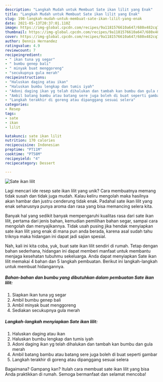 ```yaml
---
description: "Langkah Mudah untuk Membuat Sate ikan lilit yang Enak"
title: "Langkah Mudah untuk Membuat Sate ikan lilit yang Enak"
slug: 198-langkah-mudah-untuk-membuat-sate-ikan-lilit-yang-enak
date: 2021-05-13T20:37:01.110Z
image: https://img-global.cpcdn.com/recipes/9a1181576610a647/680x482cq70/sate-ikan-lilit-foto-resep-utama.jpg
thumbnail: https://img-global.cpcdn.com/recipes/9a1181576610a647/680x482cq70/sate-ikan-lilit-foto-resep-utama.jpg
cover: https://img-global.cpcdn.com/recipes/9a1181576610a647/680x482cq70/sate-ikan-lilit-foto-resep-utama.jpg
author: Dennis Hernandez
ratingvalue: 4.9
reviewcount: 7
recipeingredient:
- " ikan tuna yg segar"
- " bumbu genep bali"
- " minyak buat menggoreng"
- "secukupnya gula merah"
recipeinstructions:
- "Haluskan daging atau ikan"
- "Haluskan bumbu lengkap dan tumis iyah"
- "Adoni daging ikan yg telah dihalukan dan tambah kan bumbu dan gula merah"
- "Ambil batang bambu atau batang sere juga boleh di buat seperti gambar"
- "Langkah terakhir di goreng atau dipanggang sesuai selera"
categories:
- Resep
tags:
- sate
- ikan
- lilit

katakunci: sate ikan lilit 
nutrition: 170 calories
recipecuisine: Indonesian
preptime: "PT11M"
cooktime: "PT58M"
recipeyield: "4"
recipecategory: Dessert

---
```



![Sate ikan lilit](https://img-global.cpcdn.com/recipes/9a1181576610a647/680x482cq70/sate-ikan-lilit-foto-resep-utama.jpg)

Lagi mencari ide resep sate ikan lilit yang unik? Cara membuatnya memang tidak susah dan tidak juga mudah. Kalau keliru mengolah maka hasilnya akan hambar dan justru cenderung tidak enak. Padahal sate ikan lilit yang enak seharusnya punya aroma dan rasa yang bisa memancing selera kita.

Banyak hal yang sedikit banyak mempengaruhi kualitas rasa dari sate ikan lilit, pertama dari jenis bahan, kemudian pemilihan bahan segar, sampai cara mengolah dan menyajikannya. Tidak usah pusing jika hendak menyiapkan sate ikan lilit yang enak di mana pun anda berada, karena asal sudah tahu triknya maka hidangan ini dapat jadi sajian spesial.




Nah, kali ini kita coba, yuk, buat sate ikan lilit sendiri di rumah. Tetap dengan bahan sederhana, hidangan ini dapat memberi manfaat untuk membantu menjaga kesehatan tubuhmu sekeluarga. Anda dapat menyiapkan Sate ikan lilit memakai 4 bahan dan 5 langkah pembuatan. Berikut ini langkah-langkah untuk membuat hidangannya.

<!--inarticleads1-->

##### Bahan-bahan dan bumbu yang dibutuhkan dalam pembuatan Sate ikan lilit:

1. Siapkan  ikan tuna yg segar
1. Ambil  bumbu genep bali
1. Ambil  minyak buat menggoreng
1. Sediakan secukupnya gula merah




<!--inarticleads2-->

##### Langkah-langkah menyiapkan Sate ikan lilit:

1. Haluskan daging atau ikan
1. Haluskan bumbu lengkap dan tumis iyah
1. Adoni daging ikan yg telah dihalukan dan tambah kan bumbu dan gula merah
1. Ambil batang bambu atau batang sere juga boleh di buat seperti gambar
1. Langkah terakhir di goreng atau dipanggang sesuai selera




Bagaimana? Gampang kan? Itulah cara membuat sate ikan lilit yang bisa Anda praktikkan di rumah. Semoga bermanfaat dan selamat mencoba!
